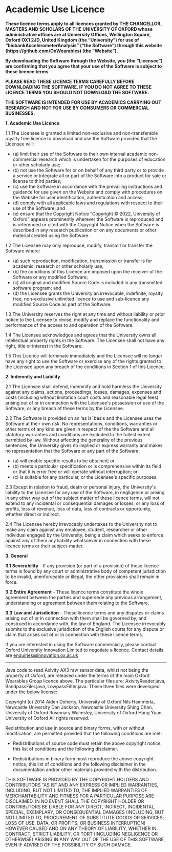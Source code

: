 # Academic Use Licence

**These licence terms apply to all licences granted by THE CHANCELLOR, MASTERS AND SCHOLARS OF THE UNIVERSITY OF OXFORD whose administrative offices are at University Offices, Wellington Square, Oxford OX1 2JD, United Kingdom (the “University”) for use of “biobankAccelerometerAnalysis” (“the Software”) through this website (https://github.com/OxWearables) (the ”Website”).**

**By downloading the Software through the Website, you (the “Licensee”) are confirming that you agree that your use of the Software is subject to these licence terms**

**PLEASE READ THESE LICENCE TERMS CAREFULLY BEFORE DOWNLOADING THE SOFTWARE. IF YOU DO NOT AGREE TO THESE LICENCE TERMS YOU SHOULD NOT DOWNLOAD THE SOFTWARE.**

**THE SOFTWARE IS INTENDED FOR USE BY ACADEMICS CARRYING OUT RESEARCH AND NOT FOR USE BY CONSUMERS OR COMMERCIAL BUSINESSES.**

**1.	Academic Use Licence**

1.1	The Licensee is granted a limited non-exclusive and non-transferable royalty free licence to download and use the Software provided that the Licensee will:

- (a)	limit their use of the Software to their own internal academic non-commercial research which is undertaken for the purposes of education or other scholarly use;
- (b)	not use the Software for or on behalf of any third party or to provide a service or integrate all or part of the Software into a product for sale or license to third parties;
- (c)	use the Software in accordance with the prevailing instructions and guidance for use given on the Website and comply with procedures on the Website for user identification, authentication and access;
- (d)	comply with all applicable laws and regulations with respect to their use of the Software; and
- (e)	ensure that the Copyright Notice “Copyright © 2022, University of Oxford” appears prominently wherever the Software is reproduced and is referenced or cited with the Copyright Notice when the Software is described in any research publication or on any documents or other material created using the Software.

1.2	The Licensee may only reproduce, modify, transmit or transfer the Software where:

- (a)	such reproduction, modification, transmission or transfer is for academic, research or other scholarly use;
- (b)	the conditions of this Licence are imposed upon the receiver of the Software or any modified Software;
- (c)	all original and modified Source Code is included in any transmitted software program; and
- (d)	the Licensee grants the University an irrevocable, indefinite, royalty free, non-exclusive unlimited licence to use and sub-licence any modified Source Code as part of the Software.

1.3	The University reserves the right at any time and without liability or prior notice to the Licensee to revise, modify and replace the functionality and performance of the access to and operation of the Software.

1.4	The Licensee acknowledges and agrees that the University owns all intellectual property rights in the Software.  The Licensee shall not have any right, title or interest in the Software.

1.5	This Licence will terminate immediately and the Licensee will no longer have any right to use the Software or exercise any of the rights granted to the Licensee upon any breach of the conditions in Section 1 of this Licence.


**2.	Indemnity and Liability**

2.1	The Licensee shall defend, indemnify and hold harmless the University against any claims, actions, proceedings, losses, damages, expenses and costs (including without limitation court costs and reasonable legal fees) arising out of or in connection with the Licensee's possession or use of the Software, or any breach of these terms by the Licensee.

2.2	The Software is provided on an ‘as is’ basis and the Licensee uses the Software at their own risk. No representations, conditions, warranties or other terms of any kind are given in respect of the the Software and all statutory warranties and conditions are excluded to the fullest extent permitted by law. Without affecting the generality of the previous sentences, the University gives no implied or express warranty and makes no representation that the Software or any part of the Software: 

- (a) will enable specific results to be obtained; or 
- (b) meets a particular specification or is comprehensive within its field or that it is error free or will operate without interruption; or 
- (c) is suitable for any particular, or the Licensee's specific purposes.

2.3	Except in relation to fraud, death or personal injury, the University's liability to the Licensee for any use of the Software, in negligence or arising in any other way out of the subject matter of these licence terms, will not extend to any incidental or consequential damages or losses, or any loss of profits, loss of revenue, loss of data, loss of contracts or opportunity, whether direct or indirect.

2.4	The Licensee hereby irrevocably undertakes to the University not to make any claim against any employee, student, researcher or other individual engaged by the University, being a claim which seeks to enforce against any of them any liability whatsoever in connection with these licence terms or their subject-matter.

**3.	General**

**3.1	Severability** - If any provision (or part of a provision) of these licence terms is found by any court or administrative body of competent jurisdiction to be invalid, unenforceable or illegal, the other provisions shall remain in force.

**3.2	Entire Agreement** - These licence terms constitute the whole agreement between the parties and supersede any previous arrangement, understanding or agreement between them relating to the Software.

**3.3	Law and Jurisdiction** - These licence terms and any disputes or claims arising out of or in connection with them shall be governed by, and construed in accordance with, the law of England. The Licensee irrevocably submits to the exclusive jurisdiction of the English courts for any dispute or claim that arises out of or in connection with these licence terms.

If you are interested in using the Software commercially, please contact Oxford University Innovation Limited to negotiate a licence. Contact details are enquiries@innovation.ox.ac.uk

----------------------------------
 
Java code to read Axivity AX3 raw sensor data, whilst not being the property of Oxford, are released under the terms of the main Oxford Wearables Group licence above. The particular files are: AxivityReader.java, BandpassFiler.java, LowpassFilter.java. These three files were developed under the below license:
 
Copyright (c) 2014
Aiden Doherty, University of Oxford
Nils Hammerla, Newcastle University
Dan Jackson, Newcastle University
Shing Chan, University of Oxford
Rosemary Walmsley, University of Oxford
Hang Yuan, University of Oxford
All rights reserved.
 
Redistribution and use in source and binary forms, with or without
modification, are permitted provided that the following conditions are met:
 
* Redistributions of source code must retain the above copyright notice, this
  list of conditions and the following disclaimer.
 
* Redistributions in binary form must reproduce the above copyright notice,
  this list of conditions and the following disclaimer in the documentation
  and/or other materials provided with the distribution.
 
THIS SOFTWARE IS PROVIDED BY THE COPYRIGHT HOLDERS AND CONTRIBUTORS "AS IS"
AND ANY EXPRESS OR IMPLIED WARRANTIES, INCLUDING, BUT NOT LIMITED TO, THE
IMPLIED WARRANTIES OF MERCHANTABILITY AND FITNESS FOR A PARTICULAR PURPOSE ARE
DISCLAIMED. IN NO EVENT SHALL THE COPYRIGHT HOLDER OR CONTRIBUTORS BE LIABLE
FOR ANY DIRECT, INDIRECT, INCIDENTAL, SPECIAL, EXEMPLARY, OR CONSEQUENTIAL
DAMAGES (INCLUDING, BUT NOT LIMITED TO, PROCUREMENT OF SUBSTITUTE GOODS OR
SERVICES; LOSS OF USE, DATA, OR PROFITS; OR BUSINESS INTERRUPTION) HOWEVER
CAUSED AND ON ANY THEORY OF LIABILITY, WHETHER IN CONTRACT, STRICT LIABILITY,
OR TORT (INCLUDING NEGLIGENCE OR OTHERWISE) ARISING IN ANY WAY OUT OF THE USE
OF THIS SOFTWARE, EVEN IF ADVISED OF THE POSSIBILITY OF SUCH DAMAGE.